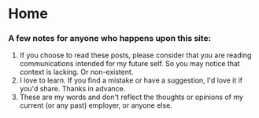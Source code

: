 # Home

### A few notes for anyone who happens upon this site:

1. If you choose to read these posts, please consider that you are reading communications intended for my future self. So you may notice that context is lacking. Or non-existent.
2. I love to learn. If you find a mistake or have a suggestion, I'd love it if you'd share. Thanks in advance.
3. These are my words and don't reflect the thoughts or opinions of my current (or any past) employer, or anyone else.

